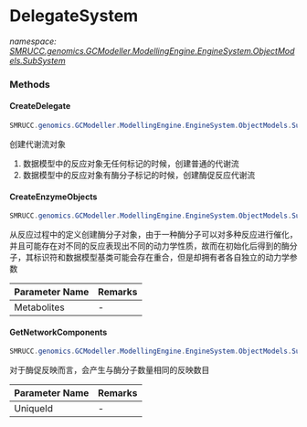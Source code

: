 ﻿# DelegateSystem
_namespace: [SMRUCC.genomics.GCModeller.ModellingEngine.EngineSystem.ObjectModels.SubSystem](./index.md)_





### Methods

#### CreateDelegate
```csharp
SMRUCC.genomics.GCModeller.ModellingEngine.EngineSystem.ObjectModels.SubSystem.DelegateSystem.CreateDelegate(SMRUCC.genomics.GCModeller.Assembly.GCMarkupLanguage.GCML_Documents.XmlElements.Metabolism.Reaction,SMRUCC.genomics.GCModeller.ModellingEngine.EngineSystem.MathematicsModels.EnzymeKinetics.MichaelisMenten,SMRUCC.genomics.GCModeller.ModellingEngine.EngineSystem.ObjectModels.Entity.Compound[],SMRUCC.genomics.GCModeller.ModellingEngine.EngineSystem.ObjectModels.Feature.MetabolismEnzyme[],Microsoft.VisualBasic.Logging.LogFile)
```
创建代谢流对象
 1. 数据模型中的反应对象无任何标记的时候，创建普通的代谢流
 2. 数据模型中的反应对象有酶分子标记的时候，创建酶促反应代谢流

#### CreateEnzymeObjects
```csharp
SMRUCC.genomics.GCModeller.ModellingEngine.EngineSystem.ObjectModels.SubSystem.DelegateSystem.CreateEnzymeObjects(SMRUCC.genomics.GCModeller.ModellingEngine.EngineSystem.ObjectModels.Entity.Compound[],SMRUCC.genomics.GCModeller.ModellingEngine.EngineSystem.MathematicsModels.EnzymeKinetics.EnzymeCatalystKineticLaw[])
```
从反应过程中的定义创建酶分子对象，由于一种酶分子可以对多种反应进行催化，并且可能存在对不同的反应表现出不同的动力学性质，故而在初始化后得到的酶分子，其标识符和数据模型基类可能会存在重合，但是却拥有者各自独立的动力学参数

|Parameter Name|Remarks|
|--------------|-------|
|Metabolites|-|


#### GetNetworkComponents
```csharp
SMRUCC.genomics.GCModeller.ModellingEngine.EngineSystem.ObjectModels.SubSystem.DelegateSystem.GetNetworkComponents(System.String)
```
对于酶促反映而言，会产生与酶分子数量相同的反映数目

|Parameter Name|Remarks|
|--------------|-------|
|UniqueId|-|



